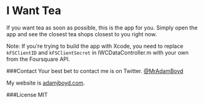 # I Want Tea
If you want tea as soon as possible, this is the app for you. Simply open the app and see the closest tea shops closest to you right now.

Note: If you're trying to build the app with Xcode, you need to replace `kFSClientID` and `kFSClientSecret` in IWCDataController.m with your own from the Foursquare API.

###Contact
Your best bet to contact me is on Twitter. [@MrAdamBoyd](https://twitter.com/MrAdamBoyd)

My website is [adamjboyd.com](http://www.adamjboyd.com).

###License
MIT
